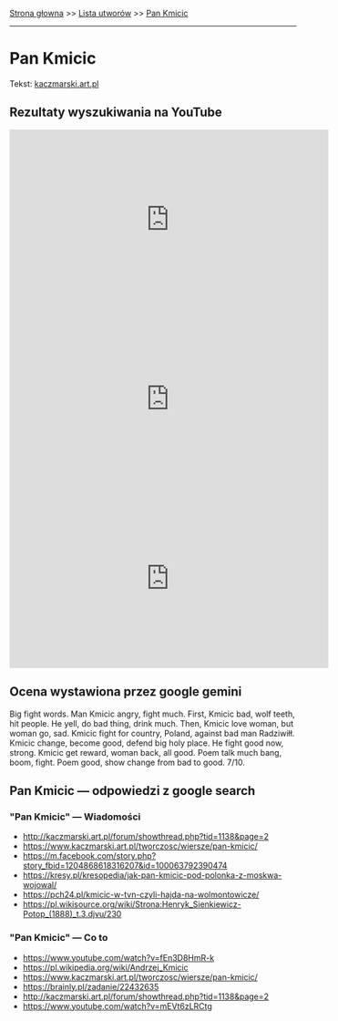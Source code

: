 [Strona głowna](../index.md) >> [Lista utworów](../list.md) >> [Pan Kmicic](399.md)

---

# Pan Kmicic

Tekst: [kaczmarski.art.pl](https://www.kaczmarski.art.pl/tworczosc/wiersze/pan-kmicic/)

## Rezultaty wyszukiwania na YouTube

<iframe width="560" height="315" src="https://www.youtube.com/embed/mEVt6zLRCtg?si=IdontcarewhotheIRSsendsImnotpayingtaxes" title="YouTube video player" frameborder="0" allow="accelerometer; autoplay; clipboard-write; encrypted-media; gyroscope; picture-in-picture; web-share" referrerpolicy="strict-origin-when-cross-origin" allowfullscreen></iframe>

<iframe width="560" height="315" src="https://www.youtube.com/embed/fxY6QwVMzkI?si=IdontcarewhotheIRSsendsImnotpayingtaxes" title="YouTube video player" frameborder="0" allow="accelerometer; autoplay; clipboard-write; encrypted-media; gyroscope; picture-in-picture; web-share" referrerpolicy="strict-origin-when-cross-origin" allowfullscreen></iframe>

<iframe width="560" height="315" src="https://www.youtube.com/embed/YKhfoVqVAGQ?si=IdontcarewhotheIRSsendsImnotpayingtaxes" title="YouTube video player" frameborder="0" allow="accelerometer; autoplay; clipboard-write; encrypted-media; gyroscope; picture-in-picture; web-share" referrerpolicy="strict-origin-when-cross-origin" allowfullscreen></iframe>

## Ocena wystawiona przez google gemini

Big fight words. Man Kmicic angry, fight much. First, Kmicic bad, wolf teeth, hit people. He yell, do bad thing, drink much. Then, Kmicic love woman, but woman go, sad. Kmicic fight for country, Poland, against bad man Radziwiłł. Kmicic change, become good, defend big holy place. He fight good now, strong. Kmicic get reward, woman back, all good. Poem talk much bang, boom, fight. Poem good, show change from bad to good. 7/10.


## Pan Kmicic — odpowiedzi z google search

### "Pan Kmicic" — Wiadomości

 - <http://kaczmarski.art.pl/forum/showthread.php?tid=1138&page=2>
 - <https://www.kaczmarski.art.pl/tworczosc/wiersze/pan-kmicic/>
 - <https://m.facebook.com/story.php?story_fbid=1204868618316207&id=100063792390474>
 - <https://kresy.pl/kresopedia/jak-pan-kmicic-pod-polonka-z-moskwa-wojowal/>
 - <https://pch24.pl/kmicic-w-tvn-czyli-hajda-na-wolmontowicze/>
 - <https://pl.wikisource.org/wiki/Strona:Henryk_Sienkiewicz-Potop_(1888)_t.3.djvu/230>

### "Pan Kmicic" — Co to

 - <https://www.youtube.com/watch?v=fEn3D8HmR-k>
 - <https://pl.wikipedia.org/wiki/Andrzej_Kmicic>
 - <https://www.kaczmarski.art.pl/tworczosc/wiersze/pan-kmicic/>
 - <https://brainly.pl/zadanie/22432635>
 - <http://kaczmarski.art.pl/forum/showthread.php?tid=1138&page=2>
 - <https://www.youtube.com/watch?v=mEVt6zLRCtg>

